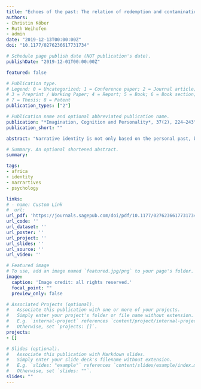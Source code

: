 ```yaml
---
title: "Echoes of the past: The relation of redemption and contamination in Congolese narratives to social distant attitudes towards Europeans"
authors:
- Christin Köber
- Ruth Weihofen
- admin
date: "2019-12-13T00:00:00Z"
doi: "10.1177/0276236617731734"

# Schedule page publish date (NOT publication's date).
publishDate: "2019-12-01T00:00:00Z"

featured: false

# Publication type.
# Legend: 0 = Uncategorized; 1 = Conference paper; 2 = Journal article;
# 3 = Preprint / Working Paper; 4 = Report; 5 = Book; 6 = Book section;
# 7 = Thesis; 8 = Patent
publication_types: ["2"]

# Publication name and optional abbreviated publication name.
publication: "*Imagination, Cognition and Personality*, 37(2), 224–243"
publication_short: ""

abstract: "Narrative identity is not only based on the personal past, but also informed by one’s historical and political past. Beside the fact that this has been shown mostly in Western samples, it is unknown how placing personal narratives within the context of an ethnic and political heritage relates to other cognitive processes, such as social attitudes. Therefore this study explores narratives about encounters with Europeans in a Congolese sample to study the impact of their meaning on their social distance attitudes towards Europeans. Separate hierarchical regression models revealed that social distance is predicted by closure and redemption, and by the perceived heterogeneity of whiteness, but not by contamination. Yet, narratives with both low levels of closure and contamination predict greater social distance. Surprisingly, commitment to own ethnic identity was not found to be a significant predictor. Results are discussed in terms of narrative identity, historical memories, and social cognition."

# Summary. An optional shortened abstract.
summary:

tags:
- africa
- identity
- narrartives
- psychology

links:
# - name: Custom Link
#  url:
url_pdf: 'https://journals.sagepub.com/doi/pdf/10.1177/0276236617731734'
url_code: ''
url_dataset: ''
url_poster: ''
url_project: ''
url_slides: ''
url_source: ''
url_video: ''

# Featured image
# To use, add an image named `featured.jpg/png` to your page's folder.
image:
  caption: 'Image credit: all rights reserved.'
  focal_point: ""
  preview_only: false

# Associated Projects (optional).
#   Associate this publication with one or more of your projects.
#   Simply enter your project's folder or file name without extension.
#   E.g. `internal-project` references `content/project/internal-project/index.md`.
#   Otherwise, set `projects: []`.
projects:
- []

# Slides (optional).
#   Associate this publication with Markdown slides.
#   Simply enter your slide deck's filename without extension.
#   E.g. `slides: "example"` references `content/slides/example/index.md`.
#   Otherwise, set `slides: ""`.
slides: ""
---
```

